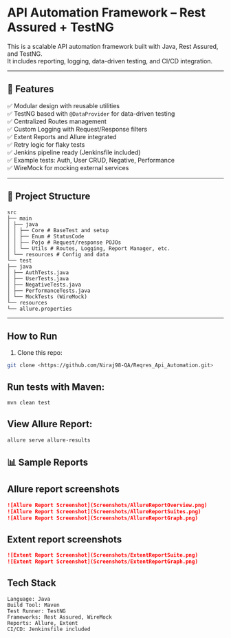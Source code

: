 # API Automation Framework – Rest Assured + TestNG

This is a scalable API automation framework built with Java, Rest Assured, and TestNG.  
It includes reporting, logging, data-driven testing, and CI/CD integration.

---

## 📌 Features
✅ Modular design with reusable utilities  
✅ TestNG based with `@DataProvider` for data-driven testing  
✅ Centralized Routes management  
✅ Custom Logging with Request/Response filters  
✅ Extent Reports and Allure integrated  
✅ Retry logic for flaky tests  
✅ Jenkins pipeline ready (Jenkinsfile included)  
✅ Example tests: Auth, User CRUD, Negative, Performance  
✅ WireMock for mocking external services

---

## 📂 Project Structure
```
src
├── main
│ ├── java
│ │ ├── Core # BaseTest and setup
│ │ ├── Enum # StatusCode
│ │ ├── Pojo # Request/response POJOs
│ │ └── Utils # Routes, Logging, Report Manager, etc.
│ └── resources # Config and data
└── test
├── java
│ ├── AuthTests.java
│ ├── UserTests.java
│ ├── NegativeTests.java
│ ├── PerformanceTests.java
│ └── MockTests (WireMock)
└── resources
└── allure.properties
```
---

## How to Run
1. Clone this repo:

```bash
git clone <https://github.com/Niraj98-QA/Reqres_Api_Automation.git>
```

## Run tests with Maven:

```bash
mvn clean test
```

## View Allure Report:

```bash
allure serve allure-results
```
## 📊 Sample Reports

## Allure report screenshots

```markdown
![Allure Report Screenshot](Screenshots/AllureReportOverview.png)
![Allure Report Screenshot](Screenshots/AllureReportSuites.png)
![Allure Report Screenshot](Screenshots/AllureReportGraph.png)

```

## Extent report screenshots
```markdown
![Extent Report Screenshot](Screenshots/ExtentReportSuite.png)
![Extent Report Screenshot](Screenshots/ExtentReportGraph.png)
```

## Tech Stack
```
Language: Java
Build Tool: Maven
Test Runner: TestNG
Frameworks: Rest Assured, WireMock
Reports: Allure, Extent
CI/CD: Jenkinsfile included

```
